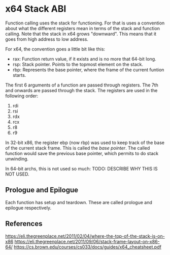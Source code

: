 # x64 Stack ABI



Function calling uses the stack for functioning.
For that is uses a convention about what the different registers mean in terms
of the stack and function calling.
Note that the stack in x64 grows "downward". This means that it goes from high
address to low address.

For x64, the convention goes a little bit like this:

- rax: Function return value, if it exists and is no more that 64-bit long.
- rsp: Stack pointer. Points to the topmost element on the stack.
- rbp: Represents the base pointer, where the frame of the current funtion starts.

The first 6 arguments of a function are passed through registers. The 7th and
onwards are passed through the stack. The registers are used in the following
order:

1. rdi
2. rsi
3. rdx
4. rcx
5. r8
6. r9

In 32-bit x86, the register ebp (now rbp) was used to keep track of the base
of the current stack frame. This is called the *base pointer*.
The called function would save the previous base pointer, which permits to do
stack unwinding.

In 64-bit archs, this is not used so much:
TODO: DESCRIBE WHY THIS IS NOT USED.



## Prologue and Epilogue

Each function has setup and teardown. These are called prologue and epilogue
respectively.


## References

https://eli.thegreenplace.net/2011/02/04/where-the-top-of-the-stack-is-on-x86
https://eli.thegreenplace.net/2011/09/06/stack-frame-layout-on-x86-64/
https://cs.brown.edu/courses/cs033/docs/guides/x64_cheatsheet.pdf
